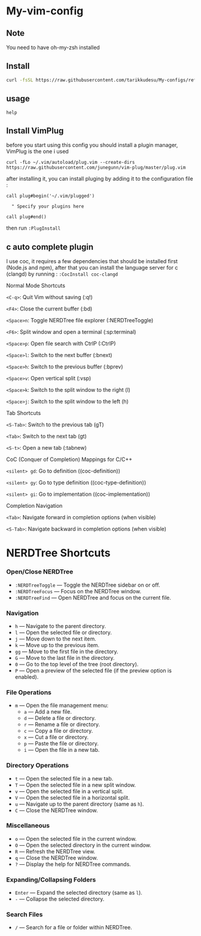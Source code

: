 # My-vim-config

## Note

You need to have oh-my-zsh installed

## Install

```bash
curl -fsSL https://raw.githubusercontent.com/tarikkudesu/My-configs/refs/heads/main/alias.sh >> ~/.zshrc && source ~/.zshrc
```

## usage

```help```

## Install VimPlug
before you start using this config you should install a plugin manager, VimPlug is the one i used

``` curl -fLo ~/.vim/autoload/plug.vim --create-dirs https://raw.githubusercontent.com/junegunn/vim-plug/master/plug.vim ```

after installing it, you can install pluging by adding it to the configuration file :

```
call plug#begin('~/.vim/plugged')

  " Specify your plugins here

call plug#end()
```

then run 
``` :PlugInstall  ```

## c auto complete plugin

I use coc, it requires a few dependencies that should be installed first (Node.js and npm), after that you can install the language server for c (clangd) by running :
``` :CocInstall coc-clangd ```

Normal Mode Shortcuts

`<C-q>`: Quit Vim without saving (:q!)

`<F4>`: Close the current buffer (:bd)

`<Space>n`: Toggle NERDTree file explorer (:NERDTreeToggle)

`<F6>`: Split window and open a terminal (:sp<CR>:terminal<CR>)

`<Space>p`: Open file search with CtrlP (:CtrlP)

`<Space>l`: Switch to the next buffer (:bnext)

`<Space>h`: Switch to the previous buffer (:bprev)

`<Space>v`: Open vertical split (:vsp)

`<Space>k`: Switch to the split window to the right (<C-W>l)

`<Space>j`: Switch to the split window to the left (<C-W>h)

Tab Shortcuts

`<S-Tab>`: Switch to the previous tab (gT)

`<Tab>`: Switch to the next tab (gt)

`<S-t>`: Open a new tab (:tabnew)

CoC (Conquer of Completion) Mappings for C/C++

`<silent> gd`: Go to definition (<Plug>(coc-definition))

`<silent> gy`: Go to type definition (<Plug>(coc-type-definition))

`<silent> gi`: Go to implementation (<Plug>(coc-implementation))

Completion Navigation

`<Tab>`: Navigate forward in completion options (when visible)

`<S-Tab>`: Navigate backward in completion options (when visible)


# NERDTree Shortcuts

### Open/Close NERDTree
- `:NERDTreeToggle` — Toggle the NERDTree sidebar on or off.
- `:NERDTreeFocus` — Focus on the NERDTree window.
- `:NERDTreeFind` — Open NERDTree and focus on the current file.

### Navigation
- `h` — Navigate to the parent directory.
- `l` — Open the selected file or directory.
- `j` — Move down to the next item.
- `k` — Move up to the previous item.
- `gg` — Move to the first file in the directory.
- `G` — Move to the last file in the directory.
- `0` — Go to the top level of the tree (root directory).
- `P` — Open a preview of the selected file (if the preview option is enabled).

### File Operations
- `m` — Open the file management menu:
  - `a` — Add a new file.
  - `d` — Delete a file or directory.
  - `r` — Rename a file or directory.
  - `c` — Copy a file or directory.
  - `x` — Cut a file or directory.
  - `p` — Paste the file or directory.
  - `i` — Open the file in a new tab.

### Directory Operations
- `t` — Open the selected file in a new tab.
- `T` — Open the selected file in a new split window.
- `v` — Open the selected file in a vertical split.
- `V` — Open the selected file in a horizontal split.
- `u` — Navigate up to the parent directory (same as `h`).
- `C` — Close the NERDTree window.

### Miscellaneous
- `o` — Open the selected file in the current window.
- `O` — Open the selected directory in the current window.
- `R` — Refresh the NERDTree view.
- `q` — Close the NERDTree window.
- `?` — Display the help for NERDTree commands.

### Expanding/Collapsing Folders
- `Enter` — Expand the selected directory (same as `l`).
- `-` — Collapse the selected directory.

### Search Files
- `/` — Search for a file or folder within NERDTree.

